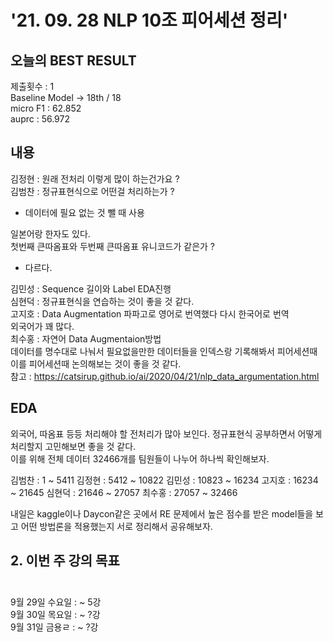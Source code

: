 
# '21. 09. 28 NLP 10조 피어세션 정리'



## 오늘의 BEST RESULT
제출횟수 : 1 <br>
Baseline Model -> 18th / 18<br>
micro F1 : 62.852<br>
auprc : 56.972<br>

## 내용

김정현 : 원래 전처리 이렇게 많이 하는건가요 ?<br>
김범찬 : 정규표현식으로 어떤걸 처리하는가 ? 
- 데이터에 필요 없는 것 뺄 때 사용<br>

일본어랑 한자도 있다.
<br>
첫번째 큰따옴표와 두번째 큰따옴표 유니코드가 같은가 ?<br>
- 다르다.


김민성 : Sequence 길이와 Label EDA진행<br>
심현덕 : 정규표현식을 연습하는 것이 좋을 것 같다.<br>
고지호 : Data Augmentation 파파고로 영어로 번역했다 다시 한국어로 번역 <br>
외국어가 꽤 많다.<br>
최수홍 : 자연어 Data Augmentaion방법 <br>
데이터를 명수대로 나눠서 필요없을만한 데이터들을 인덱스랑 기록해봐서 피어세션때 이를 피어세션때 논의해보는 것이 좋을 것 같다. <br>
참고 : https://catsirup.github.io/ai/2020/04/21/nlp_data_argumentation.html 

## EDA

외국어, 따옴표 등등 처리해야 할 전처리가 많아 보인다. 정규표현식 공부하면서 어떻게 처리할지 고민해보면 좋을 것 같다.<br>
이를 위해 전체 데이터 32466개를 팀원들이 나누어 하나씩 확인해보자.

김범찬 : 1 ~ 5411
김정현 : 5412 ~ 10822
김민성 : 10823 ~ 16234
고지호 : 16234 ~ 21645
심현덕 : 21646 ~ 27057
최수홍 : 27057 ~ 32466

내일은 kaggle이나 Daycon같은 곳에서 RE 문제에서 높은 점수를 받은 model들을 보고 어떤 방법론을 적용했는지 서로 정리해서 공유해보자.


## 2. 이번 주 강의 목표<br></br>
9월 29일 수요일 : ~ 5강<br>
9월 30일 목요일 : ~ ?강<br>
9월 31일 금용ㄹ : ~ ?강<br>




<!-- ## 주간 회고<br></br>

- 심현덕: 
- 김범찬: 
- 고지호: 
- 김민성: 
- 김정현: 
- 최수홍:  -->

